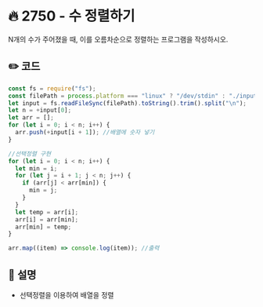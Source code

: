 # 🔥 2750 - 수 정렬하기

N개의 수가 주어졌을 때, 이를 오름차순으로 정렬하는 프로그램을 작성하시오.

## ✏️ 코드

```js
const fs = require("fs");
const filePath = process.platform === "linux" ? "/dev/stdin" : "./input.txt";
let input = fs.readFileSync(filePath).toString().trim().split("\n");
let n = +input[0];
let arr = [];
for (let i = 0; i < n; i++) {
  arr.push(+input[i + 1]); //배열에 숫자 넣기
}

//선택정렬 구현
for (let i = 0; i < n; i++) {
  let min = i;
  for (let j = i + 1; j < n; j++) {
    if (arr[j] < arr[min]) {
      min = j;
    }
  }
  let temp = arr[i];
  arr[i] = arr[min];
  arr[min] = temp;
}

arr.map((item) => console.log(item)); //출력
```

## 🌱 설명

- 선택정렬을 이용하여 배열을 정렬
